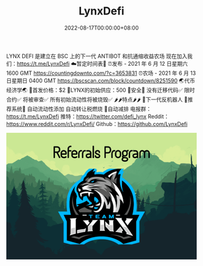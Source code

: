 ﻿---
title: "LynxDefi"
description: "BSC 上的下一代 ANTIBOTS 和通缩收益农场"
date: 2022-08-17T00:00:00+08:00
lastmod: 2022-08-17T00:00:00+08:00
draft: false
authors: ["boogArno"]
featuredImage: "lynxdefi.png"
tags: ["DeFi","LynxDefi"]
categories: ["nfts"]
nfts: ["DeFi"]
blockchain: "BSC"
website: "https://www.lynxdefi.com/"
twitter: "https://twitter.com/defi_lynx"
discord: ""
telegram: ""
github: ""
youtube: ""
twitch: ""
facebook: ""
instagram: ""
reddit: "https://www.reddit.com/r/LynxDefi/"
medium: ""
steam: ""
gitbook: ""
googleplay: ""
appstore: ""
status: "Live"
weight: 
lightgallery: true
toc: true
pinned: false
recommend: false
recommend1: false
---
LYNX DEFI 是建立在 BSC 上的下一代 ANTIBOT 和抗通缩收益农场
现在加入我们：https://t.me/LynxDefi
☁️暂定时间表🌊
⏰发布 - 2021 年 6 月 12 日星期六 1600 GMT
https://countingdownto.com/?c=3653831
⏰农场 - 2021 年 6 月 13 日星期日 0400 GMT
https://bscscan.com/block/countdown/8251590
🌏代币经济学🌏
🍉首发价格：$2
🍉LYNX的初始供应：500
🍒安全🍎
没有迁移代码✅
限时合约✅
将被审查✅
所有初始流动性将被烧毁✅
🌶🌶特点🌶🌶
🌽下一代反机器人
🍆推荐系统🍆
  自动流动性添加
  自动转让税燃烧
🥞自动减排
电报群：https://t.me/LynxDefi
推特：https://twitter.com/defi_lynx
Reddit：https://www.reddit.com/r/LynxDefi/
Github：https://github.com/LynxDefi

![lynxdefi-dapp-defi-bsc-image1_ef1a4a89c7a76765bc07bef2422963e9](lynxdefi-dapp-defi-bsc-image1_ef1a4a89c7a76765bc07bef2422963e9.png)